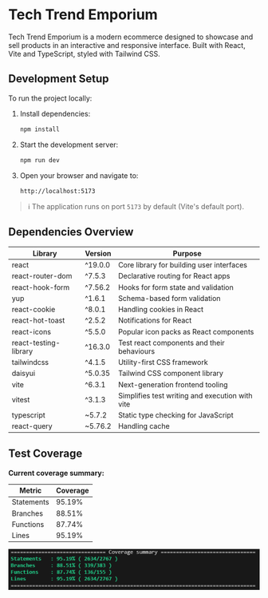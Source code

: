 # Tech Trend Emporium

Tech Trend Emporium is a modern ecommerce designed to showcase and sell products in an interactive and responsive interface. Built with React, Vite and TypeScript, styled with Tailwind CSS.

## Development Setup

To run the project locally:

1. Install dependencies:
   ```bash
   npm install
   ```

2. Start the development server:
   ```bash
   npm run dev
   ```

3. Open your browser and navigate to:
   ```
   http://localhost:5173
   ```

> ℹ️ The application runs on port `5173` by default (Vite's default port).

## Dependencies Overview

| Library                       | Version    | Purpose                                                                |
|------------------------------|------------|------------------------------------------------------------------------|
| react                        | ^19.0.0    | Core library for building user interfaces                             |
| react-router-dom             | ^7.5.3     | Declarative routing for React apps                                    |
| react-hook-form              | ^7.56.2    | Hooks for form state and validation                                    |
| yup                          | ^1.6.1     | Schema-based form validation                                           |
| react-cookie                 | ^8.0.1     | Handling cookies in React                                              |
| react-hot-toast              | ^2.5.2     | Notifications for React                                                |
| react-icons                  | ^5.5.0     | Popular icon packs as React components                                |
| react-testing-library        | ^16.3.0    | Test react components and their behaviours                             |
| tailwindcss                  | ^4.1.5     | Utility-first CSS framework                                            |
| daisyui                      | ^5.0.35    | Tailwind CSS component library                                         |
| vite                         | ^6.3.1     | Next-generation frontend tooling                                       |
| vitest                       | ^3.1.3     | Simplifies test writing and execution with vite                        |
| typescript                   | ~5.7.2     | Static type checking for JavaScript                                    |
| react-query                  | ~5.76.2    | Handling cache                                                         |

## Test Coverage

**Current coverage summary:**

| Metric      | Coverage |
|-------------|----------|
| Statements  | 95.19%   |
| Branches    | 88.51%   |
| Functions   | 87.74%   |
| Lines       | 95.19%   |

![alt text](image.png)